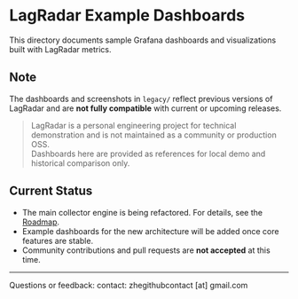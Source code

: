 # LagRadar Example Dashboards

This directory documents sample Grafana dashboards and visualizations built with LagRadar metrics.

## Note

The dashboards and screenshots in `legacy/` reflect previous versions of LagRadar and are **not fully compatible** with current or upcoming releases.

> LagRadar is a personal engineering project for technical demonstration and is not maintained as a community or production OSS.  
> Dashboards here are provided as references for local demo and historical comparison only.

## Current Status

- The main collector engine is being refactored. For details, see the [Roadmap](../README.md#roadmap).
- Example dashboards for the new architecture will be added once core features are stable.
- Community contributions and pull requests are **not accepted** at this time.

---

Questions or feedback: contact: zhegithubcontact [at] gmail.com
